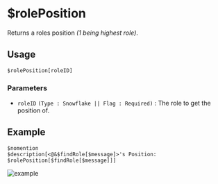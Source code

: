 # $rolePosition
Returns a roles position *(1 being highest role)*.

## Usage
```
$rolePosition[roleID]
```

### Parameters
- `roleID` `(Type : Snowflake || Flag : Required)` : The role to get the position of.

## Example
```
$nomention
$description[<@&$findRole[$message]>'s Position: $rolePosition[$findRole[$message]]]
```

![example](https://user-images.githubusercontent.com/69215413/126246527-d3ca814d-8c7d-4acf-bb1e-ec7286c741f0.png)
